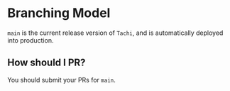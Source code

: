 # Branching Model

`main` is the current release version of `Tachi`, and is automatically deployed into production.

## How should I PR?

You should submit your PRs for `main`.
